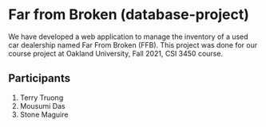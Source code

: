 #  Far from Broken (database-project)

We have developed a web application to manage the inventory of a used car dealership named Far From Broken (FFB). This project was done for our course project at Oakland University, Fall 2021, CSI 3450 course.

Participants
-------------
1. Terry Truong
2. Mousumi Das 
3. Stone Maguire



